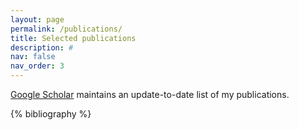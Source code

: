 ```yaml
---
layout: page
permalink: /publications/
title: Selected publications
description: #
nav: false
nav_order: 3
---
```


[Google Scholar](https://scholar.google.com/citations?user=JzyKdRUAAAAJ) maintains an update-to-date list of my publications.
<!-- _pages/publications.md -->

<!-- Bibsearch Feature -->

<!-- {% include bib_search.liquid %}-->

<div class="publications">

{% bibliography %}

</div>
